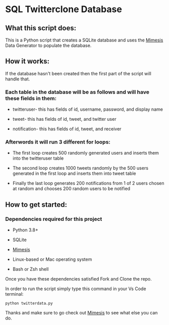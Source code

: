 # SQL Twitterclone Database
## What this script does:
This is a Python script that creates a SQLite database and uses the <a href='https://github.com/lk-geimfari/mimesis'>Mimesis</a> Data Generator to populate the database.


## How it works:

If the database hasn't been created then the first part of the script will handle that.

### Each table in the database will be as follows and will have these fields in them:

* twitteruser- this has fields of id, username, password, and display name

* tweet- this has fields of id, tweet, and twitter user

* notification- this has fields of id, tweet, and receiver

### Afterwords it will run 3 different for loops:

* The first loop creates 500 randomly generated users and inserts them into the twitteruser table

* The second loop creates 1000 tweets randomly by the 500 users generated in the first loop and inserts them into tweet table

* Finally the last loop generates 200 notifications from 1 of 2 users chosen at random and chooses 200 random users to be notified

## How to get started:

### Dependencies required for this project 
* Python 3.8+

* SQLite

* <a href='https://github.com/lk-geimfari/mimesis'>Mimesis</a>

* Linux-based or Mac operating system

* Bash or Zsh shell

Once you have these dependencies satisfied Fork and Clone the repo.

In order to run the script simply type this command in your Vs Code terminal:

```
python twitterdata.py

```
Thanks and make sure to go check out <a href='https://github.com/lk-geimfari/mimesis'>Mimesis</a> to see what else you can do.

